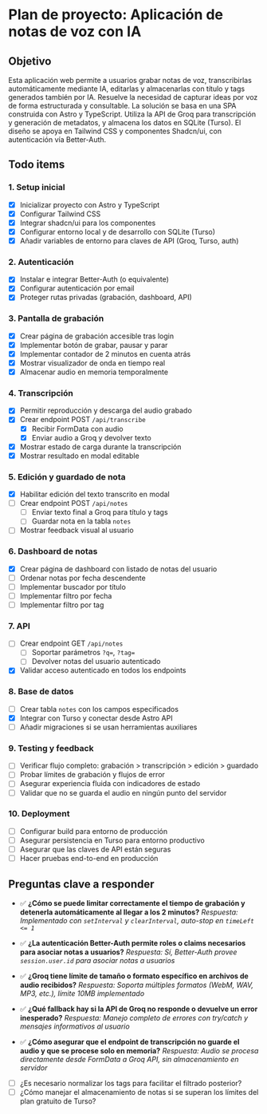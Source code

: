 # Plan de proyecto: Aplicación de notas de voz con IA

## Objetivo

Esta aplicación web permite a usuarios grabar notas de voz, transcribirlas automáticamente mediante IA, editarlas y almacenarlas con título y tags generados también por IA. Resuelve la necesidad de capturar ideas por voz de forma estructurada y consultable. La solución se basa en una SPA construida con Astro y TypeScript. Utiliza la API de Groq para transcripción y generación de metadatos, y almacena los datos en SQLite (Turso). El diseño se apoya en Tailwind CSS y componentes Shadcn/ui, con autenticación vía Better-Auth.

## Todo items

### 1. Setup inicial
- [x] Inicializar proyecto con Astro y TypeScript
- [x] Configurar Tailwind CSS
- [x] Integrar shadcn/ui para los componentes
- [x] Configurar entorno local y de desarrollo con SQLite (Turso)
- [x] Añadir variables de entorno para claves de API (Groq, Turso, auth)

### 2. Autenticación
- [x] Instalar e integrar Better-Auth (o equivalente)
- [x] Configurar autenticación por email
- [x] Proteger rutas privadas (grabación, dashboard, API)

### 3. Pantalla de grabación
- [x] Crear página de grabación accesible tras login
- [x] Implementar botón de grabar, pausar y parar
- [x] Implementar contador de 2 minutos en cuenta atrás
- [x] Mostrar visualizador de onda en tiempo real
- [x] Almacenar audio en memoria temporalmente

### 4. Transcripción
- [x] Permitir reproducción y descarga del audio grabado
- [x] Crear endpoint POST `/api/transcribe`
  - [x] Recibir FormData con audio
  - [x] Enviar audio a Groq y devolver texto
- [x] Mostrar estado de carga durante la transcripción
- [x] Mostrar resultado en modal editable

### 5. Edición y guardado de nota
- [x] Habilitar edición del texto transcrito en modal
- [ ] Crear endpoint POST `/api/notes`
  - [ ] Enviar texto final a Groq para título y tags
  - [ ] Guardar nota en la tabla `notes`
- [ ] Mostrar feedback visual al usuario

### 6. Dashboard de notas
- [x] Crear página de dashboard con listado de notas del usuario
- [ ] Ordenar notas por fecha descendente
- [ ] Implementar buscador por título
- [ ] Implementar filtro por fecha
- [ ] Implementar filtro por tag

### 7. API
- [ ] Crear endpoint GET `/api/notes`
  - [ ] Soportar parámetros `?q=`, `?tag=`
  - [ ] Devolver notas del usuario autenticado
- [x] Validar acceso autenticado en todos los endpoints

### 8. Base de datos
- [ ] Crear tabla `notes` con los campos especificados
- [x] Integrar con Turso y conectar desde Astro API
- [ ] Añadir migraciones si se usan herramientas auxiliares

### 9. Testing y feedback
- [ ] Verificar flujo completo: grabación > transcripción > edición > guardado
- [ ] Probar límites de grabación y flujos de error
- [ ] Asegurar experiencia fluida con indicadores de estado
- [ ] Validar que no se guarda el audio en ningún punto del servidor

### 10. Deployment
- [ ] Configurar build para entorno de producción
- [ ] Asegurar persistencia en Turso para entorno productivo
- [ ] Asegurar que las claves de API están seguras
- [ ] Hacer pruebas end-to-end en producción

## Preguntas clave a responder

- ✅ **¿Cómo se puede limitar correctamente el tiempo de grabación y detenerla automáticamente al llegar a los 2 minutos?**
  *Respuesta: Implementado con `setInterval` y `clearInterval`, auto-stop en `timeLeft <= 1`*

- ✅ **¿La autenticación Better-Auth permite roles o claims necesarios para asociar notas a usuarios?**
  *Respuesta: Sí, Better-Auth provee `session.user.id` para asociar notas a usuarios*

- ✅ **¿Groq tiene límite de tamaño o formato específico en archivos de audio recibidos?**
  *Respuesta: Soporta múltiples formatos (WebM, WAV, MP3, etc.), límite 10MB implementado*

- ✅ **¿Qué fallback hay si la API de Groq no responde o devuelve un error inesperado?**
  *Respuesta: Manejo completo de errores con try/catch y mensajes informativos al usuario*

- ✅ **¿Cómo asegurar que el endpoint de transcripción no guarde el audio y que se procese solo en memoria?**
  *Respuesta: Audio se procesa directamente desde FormData a Groq API, sin almacenamiento en servidor*

- [ ] ¿Es necesario normalizar los tags para facilitar el filtrado posterior?
- [ ] ¿Cómo manejar el almacenamiento de notas si se superan los límites del plan gratuito de Turso?
